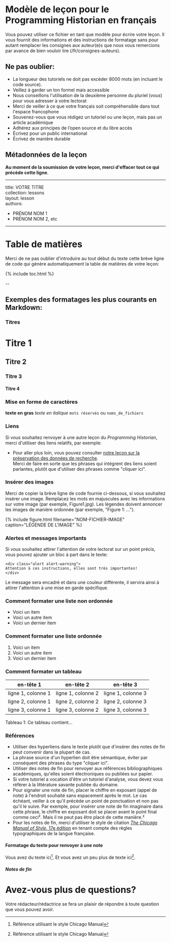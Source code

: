 # Modèle de leçon pour le Programming Historian en français

Vous pouvez utiliser ce fichier en tant que modèle pour écrire votre leçon. Il vous fournit des informations et des instructions de formatage sans pour autant remplacer les consignes aux auteur(e)s que nous vous remercions par avance de bien vouloir lire (/fr/consignes-auteurs). 

## Ne pas oublier:

*	La longueur des tutoriels ne doit pas excéder 8000 mots (en incluant le code source).
*	Veillez à garder un ton formel mais accessible
*	Nous conseillons l'utilisation de la deuxième personne du pluriel (*vous*) pour vous adresser à votre lectorat 
*	Merci de veiller à ce que votre français soit compréhensible dans tout l'espace francophone 
*	Souvenez-vous que vous rédigez un tutoriel ou une leçon, mais pas un article académique
*   Adhérez aux principes de l’open source et du libre accès
*   Écrivez pour un public international
*   Écrivez de manière durable 

## Métadonnées de la leçon

**Au moment de la soumission de votre leçon, merci d'effacer tout ce qui précède cette ligne**.

---
title: VOTRE TITRE  
collection: lessons  
layout: lesson  
authors:
- PRÉNOM NOM 1
- PRÉNOM NOM 2, etc
---

# Table de matières

Merci de ne pas oublier d'introduire au tout début du texte cette brève ligne de code qui génère automatiquement la table de matières de votre leçon: 

{% include toc.html %}

--

## Exemples des formatages les plus courants en Markdown:

### Titres

# Titre 1
## Titre 2
### Titre 3
#### Titre 4


### Mise en forme de caractères

**texte en gras**
*texte en italique*
`mots réservés` ou `noms_de_fichiers`

### Liens

Si vous souhaitez renvoyer à une autre leçon du *Programming Historian*, merci d'utiliser des liens relatifs, par exemple: 
- Pour aller plus loin, vous pouvez consulter [notre leçon sur la préservation des données de recherche](/fr/lecons/preserver-ses-donnees-de-recherche).  
Merci de faire en sorte que les phrases qui intégrent des liens soient parlantes, plutôt que d'utiliser des phrases comme "cliquer ici".

### Insérer des images

Merci de copier la brève ligne de code fournie ci-dessous, si vous souhaitez insérer une image. Remplacez les mots en majuscules avec les informations sur votre image (par exemple,  Figure1.jpg). Les légendes doivent annoncer les images de manière ordonnée (par exemple, "Figure 1: ..."). 

{% include figure.html filename="NOM-FICHIER-IMAGE" caption="LÉGENDE DE L'IMAGE" %}

### Alertes et messages importants

Si vous souhaitez attirer l'attention de votre lectorat sur un point précis, vous pouvez ajouter un bloc à part dans le texte:

```
<div class="alert alert-warning">
Attention à ces instructions, elles sont très importantes!
</div>
```

Le message sera encadré et dans une couleur différente, il servira ainsi à attirer l'attention à une mise en garde spécifique. 

### Comment formater une liste non ordonnée

* Voici un item
* Voici un autre item
* Voici un dernier item
	
### Comment formater une liste ordonnée

1. Voici un item
2. Voici un autre item
3. Voici un dernier item

### Comment formater un tableau

<div class="table-wrapper" markdown="block">

| en-tête 1 | en-tête 2 | en-tête 3 |
| --------- | --------- | --------- |
| ligne 1, colonne 1 | ligne 1, colonne 2 | ligne 1, colonne 3|
| ligne 2, colonne 1 | ligne 2, colonne 2 | ligne 2, colonne 3|
| ligne 3, colonne 1 | ligne 3, colonne 2 | ligne 3, colonne 3|

</div>

Tableau 1: Ce tableau contient...

### Références

*	Utiliser des hyperliens dans le texte plutôt que d'insérer des notes de fin peut convenir dans la plupart de cas.  
*	La phrase source d'un hyperlien doit être sémantique, éviter par conséquent des phrases du type "cliquer ici".
*	Utiliser des notes de fin pour renvoyer aux références bibliographiques académiques, qu'elles soient électroniques ou publiées sur papier.
*	Si votre tutoriel a vocation d'être un tutoriel d'analyse, vous devez vous référer à la littérature savante publiée du domaine. 
*	Pour signaler une note de fin, placer le chiffre en exposant (appel de note) à l'endroit souhaité sans espacement après le mot. Le cas échéant, veiller à ce qu'il précède un point de ponctuation et non pas qu'il le suive. Par exemple, pour insérer une note de fin imaginaire dans cette phrase, le chiffre en exposant doit se placer avant le point final comme ceci². Mais il ne peut pas être placé de cette manière.²
*   Pour les notes de fin, merci d'utiliser le style de citation [*The Chicago Manual of Style*, 17e édition](https://www.chicagomanualofstyle.org/tools_citationguide/citation-guide-1.html) en tenant compte des règles typographiques de la langue française.

#### Formatage du texte pour renvoyer à une note

Vous avez du texte ici[^1].
Et vous avez un peu plus de texte ici[^2].

##### Notes de fin
[^1]: Référence utilisant le style Chicago Manual 
[^2]: Référence utilisant le style Chicago Manual 


# Avez-vous plus de questions?

Votre rédacteur/rédactrice se fera un plaisir de répondre à toute question que vous pouvez avoir.
